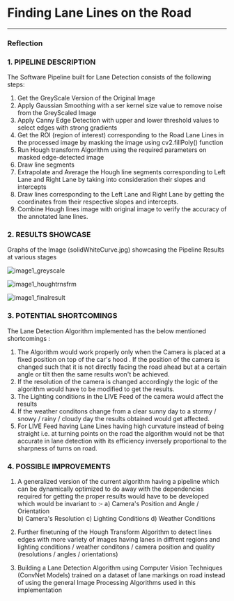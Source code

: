 # **Finding Lane Lines on the Road** 

[//]: # (Image References)

[image1]: ./examples/grayscale.jpg "Grayscale"

---

### Reflection

### 1. PIPELINE DESCRIPTION
The Software Pipeline built for Lane Detection consists of the following steps:
1) Get the GreyScale Version of the Original Image
2) Apply Gaussian Smoothing with a ser kernel size value to remove noise from the GreyScaled Image
3) Apply Canny Edge Detection with upper and lower threshold values to select edges with strong gradients
4) Get the ROI (region of interest) corresponding to the Road Lane Lines in the processed image by masking the image using 
   cv2.fillPoly() function
5) Run Hough transform Algorithm using the required parameters on masked edge-detected image
6) Draw line segments
7) Extrapolate and Average the Hough line segments corresponding to Left Lane and Right Lane by taking into consideration their slopes
   and intercepts
8) Draw lines corresponding to the Left Lane and Right Lane by getting the coordinates from their respective slopes and intercepts.
8) Combine Hough lines image with original image to verify the accuracy of the annotated lane lines.

### 2. RESULTS SHOWCASE

Graphs of the Image (solidWhiteCurve.jpg) showcasing the Pipeline Results at various stages

![image1_greyscale](https://user-images.githubusercontent.com/25223180/51797231-a80bf100-2225-11e9-8263-6d88e6382fe2.PNG)

![image1_houghtrnsfrm](https://user-images.githubusercontent.com/25223180/51797240-d12c8180-2225-11e9-8453-a35f89284359.PNG)

![image1_finalresult](https://user-images.githubusercontent.com/25223180/51797253-fc16d580-2225-11e9-8157-ae10b035d974.PNG)



### 3. POTENTIAL SHORTCOMINGS
The Lane Detection Algorithm implemented has the below mentioned shortcomings :
1) The Algorithm would work properly only when the Camera is placed at a fixed position on top
   of the car's hood . If the position of the camera is changed such that it is not directly facing the road ahead but at a certain angle 
   or tilt then the same results won't be achieved.
2) If the resolution of the camera is changed accordingly the logic of the algorithm would have to be modified to get the results.
3) The Lighting conditions in the LIVE Feed of the camera would affect the results
4) If the weather conditons change from a clear sunny day to a stormy / snowy / rainy / cloudy day the results obtained would get
   affected.
5) For LIVE Feed having Lane Lines having high curvature instead of being straight i.e. at turning points on the road the algorithm
   would not be that accurate in lane detection with its efficiency inversely proportional to the sharpness of turns on road.


### 4. POSSIBLE IMPROVEMENTS

1) A generalized version of the current algorithm having a pipeline which can be dynamically optimized to do away with the dependencies 
   required for getting the proper results would have to be developed which would be invariant to :- 
   a) Camera's Position and Angle / Orientation  
   b) Camera's Resolution 
   c) Lighting Conditions 
   d) Weather Conditions 
   
2) Further finetuning of the Hough Transform Algorithm to detect lines edges with more variety of images having lanes in diffrent
   regions and lighting conditions / weather conditons / camera position and quality (resolutions / angles / orientations)
   
3) Building a Lane Detection Algorithm using Computer Vision Techniques (ConvNet Models) trained on a dataset of lane markings on road
   instead of using the general Image Processing Algorithms used in this implementation



